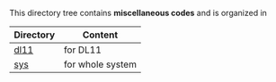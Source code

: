 This directory tree contains **miscellaneous codes** and is organized in

| Directory | Content |
| --------- | ------- |
| [dl11](dl11)   | for DL11 |
| [sys](sys)     | for whole system |
